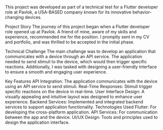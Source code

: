 
This project was developed as part of a technical test for a Flutter developer role at Pavlok, a USA-BASED company known for its innovative behavior-changing devices.

Project Story
The journey of this project began when a Flutter developer role opened up at Pavlok. A friend of mine, aware of my skills and experience, recommended me for the position. I promptly sent in my CV and portfolio, and was thrilled to be accepted in the initial phase.

Technical Challenge
The main challenge was to develop an application that communicates with a device through an API service. The application needed to send stimuli to the device, which would then trigger specific reactions. Additionally, I was tasked with designing a user-friendly interface to ensure a smooth and engaging user experience.

Key Features
API Integration: The application communicates with the device using an API service to send stimuli.
Real-Time Responses: Stimuli trigger specific reactions on the device in real-time.
User Interface Design: A visually appealing and intuitive layout was designed to enhance user experience.
Backend Services: Implemented and integrated backend services to support application functionality.
Technologies Used
Flutter: For developing the cross-platform application.
API Services: For communication between the app and the device.
UI/UX Design: Tools and principles used to design the application interface.
